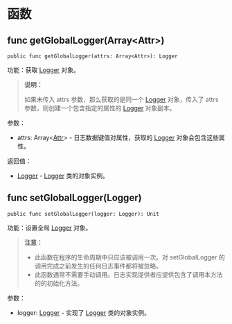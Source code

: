 # 函数

## func getGlobalLogger(Array\<Attr>)

```cangjie
public func getGlobalLogger(attrs: Array<Attr>): Logger
```

功能：获取 [Logger](log_package_classes.md#class-logger) 对象。

> **说明：**
>
> 如果未传入 attrs 参数，那么获取的是同一个 [Logger](log_package_classes.md#class-logger) 对象，传入了 attrs 参数，则创建一个包含指定的属性的  [Logger](log_package_classes.md#class-logger) 对象副本。

参数：

- attrs: Array\<[Attr](log_package_types.md#type-attr)> - 日志数据键值对属性，获取的 [Logger](log_package_classes.md#class-logger) 对象会包含这些属性。

返回值：

- [Logger](log_package_classes.md#class-logger) - [Logger](log_package_classes.md#class-logger) 类的对象实例。

## func setGlobalLogger(Logger)

```cangjie
public func setGlobalLogger(logger: Logger): Unit
```

功能：设置全局 [Logger](log_package_classes.md#class-logger) 对象。

> **注意：**
>
> - 此函数在程序的生命周期中只应该被调用一次。对 setGlobalLogger 的调用完成之前发生的任何日志事件都将被忽略。
> - 此函数通常不需要手动调用。日志实现提供者应提供包含了调用本方法的的初始化方法。

参数：

- logger: [Logger](log_package_classes.md#class-logger) - 实现了 [Logger](log_package_classes.md#class-logger) 类的对象实例。
